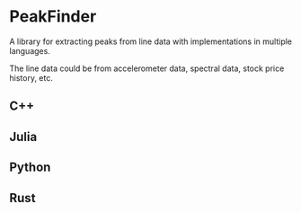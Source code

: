 # PeakFinder

A library for extracting peaks from line data with implementations in multiple languages. 

The line data could be from accelerometer data, spectral data, stock price history, etc.

## C++

## Julia

## Python

## Rust